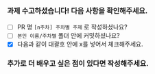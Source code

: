 
### 과제 수고하셨습니다! 다음 사항을 확인해주세요.

- [ ] PR 명 `[n주차] 주차별 주제` 로 작성하셨나요?
- [ ] `본인 이름/주차별` 폴더 안에 커밋하셨나요?
- [x] 다음과 같이 대괄호 안에 x를 넣어서 체크해주세요.

### 추가로 더 배우고 싶은 점이 있다면 작성해주세요.